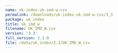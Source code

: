 ```yaml
---
name: uk-index-uk-imd-w-csv
permalink: /downloads/uk-index-uk-imd-w-csv/3_3
package: uk_index
title: uk_imd_w
filename: UK_IMD_W.csv
version: '3.3'
full_version: 3.3.0
file: /data/uk_index/3.3/UK_IMD_W.csv
---
```

